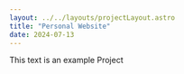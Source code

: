 ```yaml
---
layout: ../../layouts/projectLayout.astro
title: "Personal Website"
date: 2024-07-13
---
```


This text is an example Project